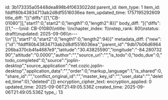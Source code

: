 id: 3b173335a05448dea898b4f0633022dd
parent_id: 
item_type: 1
item_id: fddff80b43834713ab2d8df5516036ea
item_updated_time: 1757195292609
title_diff: "[{\"diffs\":[[1,\"CB-01080\"]],\"start1\":0,\"start2\":0,\"length1\":0,\"length2\":8}]"
body_diff: "[{\"diffs\":[[1,\"---\\\nid: CB-01080\\\ntitle: \\\nchapter_index: 1\\\nstep_rank: 80\\\nstatus: draft\\\nupdated: 2025-09-06\\\n---\\\n\"]],\"start1\":0,\"start2\":0,\"length1\":0,\"length2\":94}]"
metadata_diff: {"new":{"id":"fddff80b43834713ab2d8df5516036ea","parent_id":"9db17b06d6964206ba370cb4fa4687e9","latitude":"30.43825590","longitude":"-84.28073290","altitude":"0.0000","author":"","source_url":"","is_todo":0,"todo_due":0,"todo_completed":0,"source":"joplin-desktop","source_application":"net.cozic.joplin-desktop","application_data":"","order":0,"markup_language":1,"is_shared":0,"share_id":"","conflict_original_id":"","master_key_id":"","user_data":"","deleted_time":0},"deleted":[]}
encryption_cipher_text: 
encryption_applied: 0
updated_time: 2025-09-06T21:49:05.536Z
created_time: 2025-09-06T21:49:05.536Z
type_: 13